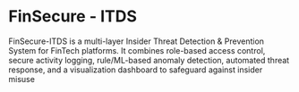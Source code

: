 # FinSecure - ITDS
FinSecure-ITDS is a multi-layer Insider Threat Detection &amp; Prevention System for FinTech platforms. It combines role-based access control, secure activity logging, rule/ML-based anomaly detection, automated threat response, and a visualization dashboard to safeguard against insider misuse
